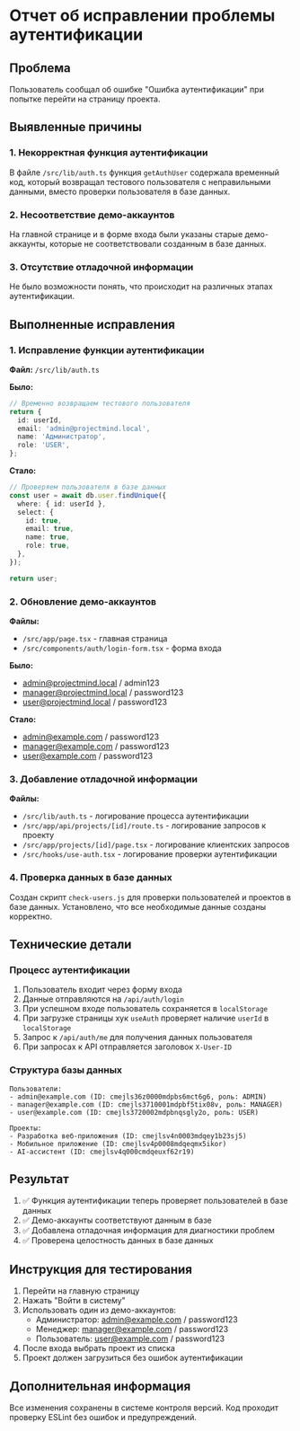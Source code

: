 # Отчет об исправлении проблемы аутентификации

## Проблема
Пользователь сообщал об ошибке "Ошибка аутентификации" при попытке перейти на страницу проекта.

## Выявленные причины

### 1. Некорректная функция аутентификации
В файле `/src/lib/auth.ts` функция `getAuthUser` содержала временный код, который возвращал тестового пользователя с неправильными данными, вместо проверки пользователя в базе данных.

### 2. Несоответствие демо-аккаунтов
На главной странице и в форме входа были указаны старые демо-аккаунты, которые не соответствовали созданным в базе данных.

### 3. Отсутствие отладочной информации
Не было возможности понять, что происходит на различных этапах аутентификации.

## Выполненные исправления

### 1. Исправление функции аутентификации
**Файл:** `/src/lib/auth.ts`

**Было:**
```typescript
// Временно возвращаем тестового пользователя
return {
  id: userId,
  email: 'admin@projectmind.local',
  name: 'Администратор',
  role: 'USER',
};
```

**Стало:**
```typescript
// Проверяем пользователя в базе данных
const user = await db.user.findUnique({
  where: { id: userId },
  select: {
    id: true,
    email: true,
    name: true,
    role: true,
  },
});

return user;
```

### 2. Обновление демо-аккаунтов
**Файлы:**
- `/src/app/page.tsx` - главная страница
- `/src/components/auth/login-form.tsx` - форма входа

**Было:**
- admin@projectmind.local / admin123
- manager@projectmind.local / password123
- user@projectmind.local / password123

**Стало:**
- admin@example.com / password123
- manager@example.com / password123
- user@example.com / password123

### 3. Добавление отладочной информации
**Файлы:**
- `/src/lib/auth.ts` - логирование процесса аутентификации
- `/src/app/api/projects/[id]/route.ts` - логирование запросов к проекту
- `/src/app/projects/[id]/page.tsx` - логирование клиентских запросов
- `/src/hooks/use-auth.tsx` - логирование проверки аутентификации

### 4. Проверка данных в базе данных
Создан скрипт `check-users.js` для проверки пользователей и проектов в базе данных. Установлено, что все необходимые данные созданы корректно.

## Технические детали

### Процесс аутентификации
1. Пользователь входит через форму входа
2. Данные отправляются на `/api/auth/login`
3. При успешном входе пользователь сохраняется в `localStorage`
4. При загрузке страницы хук `useAuth` проверяет наличие `userId` в `localStorage`
5. Запрос к `/api/auth/me` для получения данных пользователя
6. При запросах к API отправляется заголовок `X-User-ID`

### Структура базы данных
```
Пользователи:
- admin@example.com (ID: cmejls36z0000mdpbs6mct6g6, роль: ADMIN)
- manager@example.com (ID: cmejls3710001mdpbf5tix08v, роль: MANAGER)
- user@example.com (ID: cmejls3720002mdpbnqsgly2o, роль: USER)

Проекты:
- Разработка веб-приложения (ID: cmejlsv4n0003mdqey1b23sj5)
- Мобильное приложение (ID: cmejlsv4p0008mdqeqmx5ikor)
- AI-ассистент (ID: cmejlsv4q000cmdqeuxf62r19)
```

## Результат
1. ✅ Функция аутентификации теперь проверяет пользователей в базе данных
2. ✅ Демо-аккаунты соответствуют данным в базе
3. ✅ Добавлена отладочная информация для диагностики проблем
4. ✅ Проверена целостность данных в базе данных

## Инструкция для тестирования
1. Перейти на главную страницу
2. Нажать "Войти в систему"
3. Использовать один из демо-аккаунтов:
   - Администратор: admin@example.com / password123
   - Менеджер: manager@example.com / password123
   - Пользователь: user@example.com / password123
4. После входа выбрать проект из списка
5. Проект должен загрузиться без ошибок аутентификации

## Дополнительная информация
Все изменения сохранены в системе контроля версий. Код проходит проверку ESLint без ошибок и предупреждений.